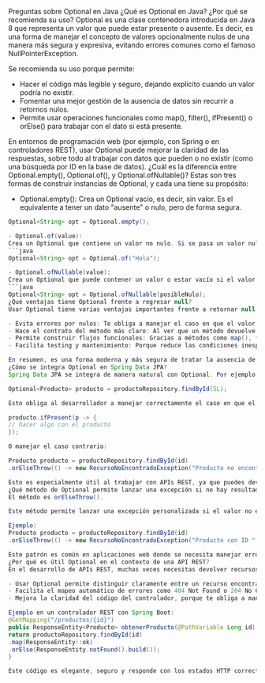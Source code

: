 Preguntas sobre Optional en Java
¿Qué es Optional en Java? ¿Por qué se recomienda su uso?
Optional es una clase contenedora introducida en Java 8 que representa un valor que puede estar presente o ausente. Es decir, es una forma de manejar el concepto de valores opcionalmente nulos de una manera más segura y expresiva, evitando errores comunes como el famoso NullPointerException.

Se recomienda su uso porque permite:
- Hacer el código más legible y seguro, dejando explícito cuando un valor podría no existir.
- Fomentar una mejor gestión de la ausencia de datos sin recurrir a retornos nulos.
- Permite usar operaciones funcionales como map(), filter(), ifPresent() o orElse() para trabajar con el dato si está presente.

En entornos de programación web (por ejemplo, con Spring o en controladores REST), usar Optional puede mejorar la claridad de las respuestas, sobre todo al trabajar con datos que pueden o no existir (como una búsqueda por ID en la base de datos).
¿Cuál es la diferencia entre Optional.empty(), Optional.of(), y Optional.ofNullable()?
Estas son tres formas de construir instancias de Optional, y cada una tiene su propósito:

- Optional.empty():
Crea un Optional vacío, es decir, sin valor. Es el equivalente a tener un dato "ausente" o nulo, pero de forma segura.
```java
Optional<String> opt = Optional.empty();

- Optional.of(value):
Crea un Optional que contiene un valor no nulo. Si se pasa un valor nulo, lanza una NullPointerException. Se usa cuando estás seguro de que el valor no es nulo.
```java
Optional<String> opt = Optional.of("Hola");

- Optional.ofNullable(value):
Crea un Optional que puede contener un valor o estar vacío si el valor es nulo. Es la forma más segura cuando no estás seguro si el valor puede ser nulo.
```java
Optional<String> opt = Optional.ofNullable(posibleNulo);
¿Qué ventajas tiene Optional frente a regresar null?
Usar Optional tiene varias ventajas importantes frente a retornar null:

- Evita errores por nulos: Te obliga a manejar el caso en que el valor no esté presente, reduciendo el riesgo de NullPointerException.
- Hace el contrato del método más claro: Al ver que un método devuelve Optional<T>, queda explícito que puede no haber resultado. Con null, esto no es obvio.
- Permite construir flujos funcionales: Gracias a métodos como map(), flatMap(), filter(), puedes encadenar operaciones de forma elegante y segura.
- Facilita testing y mantenimiento: Porque reduce las condiciones inesperadas y mejora la previsibilidad del código.

En resumen, es una forma moderna y más segura de tratar la ausencia de datos.
¿Cómo se integra Optional en Spring Data JPA?
Spring Data JPA se integra de manera natural con Optional. Por ejemplo, los repositorios pueden retornar Optional<T> al buscar por ID u otras propiedades:

Optional<Producto> producto = productoRepository.findById(5L);

Esto obliga al desarrollador a manejar correctamente el caso en que el resultado no exista:

producto.ifPresent(p -> {
// hacer algo con el producto
});

O manejar el caso contrario:

Producto producto = productoRepository.findById(id)
.orElseThrow(() -> new RecursoNoEncontradoException("Producto no encontrado"));

Esto es especialmente útil al trabajar con APIs REST, ya que puedes devolver respuestas HTTP apropiadas (como 404) cuando no se encuentra un recurso.
¿Qué método de Optional permite lanzar una excepción si no hay resultado?
El método es orElseThrow().

Este método permite lanzar una excepción personalizada si el valor no está presente en el Optional. Es muy útil para manejar errores de forma controlada en APIs, servicios o lógica de negocio.

Ejemplo:
Producto producto = productoRepository.findById(id)
.orElseThrow(() -> new RecursoNoEncontradoException("Producto con ID " + id + " no encontrado"));

Este patrón es común en aplicaciones web donde se necesita manejar errores HTTP como 404 Not Found de forma precisa.
¿Por qué es útil Optional en el contexto de una API REST?
En el desarrollo de APIs REST, muchas veces necesitas devolver recursos que podrían no existir, como por ejemplo al hacer una consulta por ID. En estos casos:

- Usar Optional permite distinguir claramente entre un recurso encontrado o no.
- Facilita el mapeo automático de errores como 404 Not Found o 204 No Content.
- Mejora la claridad del código del controlador, porque te obliga a manejar los casos ausentes.

Ejemplo en un controlador REST con Spring Boot:
@GetMapping("/productos/{id}")
public ResponseEntity<Producto> obtenerProducto(@PathVariable Long id) {
return productoRepository.findById(id)
.map(ResponseEntity::ok)
.orElse(ResponseEntity.notFound().build());
}

Este código es elegante, seguro y responde con los estados HTTP correctos sin complicaciones adicionales.